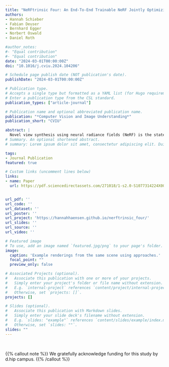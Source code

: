 ```yaml
---
title: "NeRFtrinsic Four: An End-To-End Trainable NeRF Jointly Optimizing Diverse Intrinsic and Extrinsic Camera Parameters"
authors:
- Hannah Schieber
- Fabian Deuser
- Bernhard Egger
- Norbert Oswald
- Daniel Roth

#author_notes:
#- "Equal contribution"
#- "Equal contribution"
date: "2024-03-01T00:00:00Z"
doi: "10.1016/j.cviu.2024.104206"

# Schedule page publish date (NOT publication's date).
publishDate: "2024-03-01T00:00:00Z"

# Publication type.
# Accepts a single type but formatted as a YAML list (for Hugo requirements).
# Enter a publication type from the CSL standard.
publication_types: ["article-journal"]

# Publication name and optional abbreviated publication name.
publication: "*Computer Vision and Image Understanding*"
publication_short: "CVIU"

abstract: |
  Novel view synthesis using neural radiance fields (NeRF) is the state-of-the-art technique for generating high-quality images from novel viewpoints. Existing methods require a priori knowledge about extrinsic and intrinsic camera parameters. This limits their applicability to synthetic scenes, or real-world scenarios with the necessity of a preprocessing step. Current research on the joint optimization of camera parameters and NeRF focuses on refining noisy extrinsic camera parameters and often relies on the preprocessing of intrinsic camera parameters. Further approaches are limited to cover only one single camera intrinsic. To address these limitations, we propose a novel end-to-end trainable approach called NeRFtrinsic Four. We utilize Gaussian Fourier features to estimate extrinsic camera parameters and dynamically predict varying intrinsic camera parameters through the supervision of the projection error. Our approach outperforms existing joint optimization methods on LLFF and BLEFF. In addition to these existing datasets, we introduce a new dataset called iFF with varying intrinsic camera parameters. NeRFtrinsic Four is a step forward in joint optimization NeRF-based view synthesis and enables more realistic and flexible rendering in real-world scenarios with varying camera parameters.
# Summary. An optional shortened abstract.
# summary: Lorem ipsum dolor sit amet, consectetur adipiscing elit. Duis posuere tellus ac convallis placerat. Proin tincidunt magna sed ex sollicitudin condimentum.

tags:
- Journal Publication
featured: true

# Custom links (uncomment lines below)
links:
- name: Paper
  url: https://pdf.sciencedirectassets.com/271018/1-s2.0-S1077314224X00107/1-s2.0-S107731422400287X/main.pdf?X-Amz-Security-Token=IQoJb3JpZ2luX2VjEEkaCXVzLWVhc3QtMSJHMEUCIA%2F02dxNdxOaajn1D%2BeMyvk47m1zXRCuEaoV%2FVqUoUoBAiEA0QdIX5%2F8zH3dDwUlTqWtP2tR0HcuNUcOYlLu9B8MFVcqsgUIQhAFGgwwNTkwMDM1NDY4NjUiDLq%2BHIaMVNsE%2BbSL3SqPBbryg0rjYok2IWkzszTuS8S3pBbmdQ163OpeqMYNDm%2BEf1wiX2znn5ZpSey7cBuaFn1MgtPnO8P4z4CeLxwrfiBRU6Dy1TywCdkLuWydNUsmJoVh7bIGgiQxH6V8cJlopIzAuk5wmOLi3uLeS%2B3XSAKgq29GzfhBbKWlvXX0SjHUp90uK1aN0Zc2kofNGB6M6vt5IzVSXK8xgMejpngW7Gw7OGIDURQJUk8WXCfiZZ%2BrEYBtMM07ncvof9E2WTYGeqFKvA9yMRljZjitj7pPErQpRtiTGuALnTVaAq6dr%2BDA%2BdKWjRqSWq8fa7H53ufVvdNda4ShhSe2u28pK3YWxbyQrrFIOl1TTCLV2Zm4%2BNcaisn%2BvdeahBimvzYqZAh1h2CnYCqhSCSJgLPdhobuYXp6UifoBE93J1TP7uiUZK3fhXVRGnUVM8pttX4a6kKEXWK4k64yuvQAh49tlNtJgN9PVU5gQMWBRb2EqmKautwIyCWqTdodSpi%2FprUJR55e5qGqSYQ%2B1MlZ%2BxcOl94tSWxS%2BSVw7I%2FCx7rk0T9UCXE7lqpMjPVeZ63ZNIf3PhngzgTDj0T2wTaEKkJ6ElddPQk9G%2BTJsOtlW0RewoXPIGFdHjO9rna5Fo89nD2mIIKkmN%2Fzaj8ZsNze%2Fp5mUl1wPJYA6iJjyfpc8jnekM9hYtfYjEwXBBojYcALdaFhAM0AO7HeaurtSpnOAN36tebNc0x5N61%2BGURNfwI6ycqtyfvEuSr0d0NbH2zG60l%2BDPQS%2Fu1rxuZlwkgjtxnKK8p3r4Zm%2FrOnQPDjYz%2BpUbj3ljFA6PD%2Fu6ezqb6wRRQaR1edtoqz8WhPem7rlbkrV87Tx0qSW4WSHC%2FsBexs1H8CQKcw0YujvAY6sQHhuCrdcHk1GfbgIle%2FQb13JW6f0VQgLcRqQJH1OzWQomO1MMEEiADGS13526u9eLyEIsz24sqd3sBzejyIM%2BK4iQ8j5hBaZAra1idPGdN%2BwTnAH2nHPk7rBQBRaFkKB59C8rI4gNCwWCNbX15KO6u4juik4XdOq2tOCTeA3nhsMMBhHZ5aINBwK8J56ONRj48l96%2Ffp6yUGVlrcjjkAeWf%2B5U%2FCfx5XMpmx4S3B9hr4hw%3D&X-Amz-Algorithm=AWS4-HMAC-SHA256&X-Amz-Date=20250116T094015Z&X-Amz-SignedHeaders=host&X-Amz-Expires=300&X-Amz-Credential=ASIAQ3PHCVTY5YM4XVED%2F20250116%2Fus-east-1%2Fs3%2Faws4_request&X-Amz-Signature=e5b317a3d3f1c25f64f76b1eb18efa3197100cad4840aa5a98f7e312bd714c74&hash=a53923dbf56f00a4b6539e5b956f559e9bbf32c7ed3fb23ecb5720fe75091a10&host=68042c943591013ac2b2430a89b270f6af2c76d8dfd086a07176afe7c76c2c61&pii=S107731422400287X&tid=spdf-5324ad37-1498-4768-b94b-78308212a15d&sid=b406ecf88a4cd443788b41a518b620170edfgxrqb&type=client&tsoh=d3d3LnNjaWVuY2VkaXJlY3QuY29t&ua=02055f5454065d515a07&rr=902d249d7a5ddc96&cc=de


url_pdf: ''
url_code: ''
url_dataset: ''
url_poster: ''
url_project: 'https://hannahhaensen.github.io/nerftrinsic_four/'
url_slides: ''
url_source: ''
url_video: ''

# Featured image
# To use, add an image named `featured.jpg/png` to your page's folder. 
image:
  caption: 'Example renderings from the same scene using approaches.'
  focal_point: ""
  preview_only: false

# Associated Projects (optional).
#   Associate this publication with one or more of your projects.
#   Simply enter your project's folder or file name without extension.
#   E.g. `internal-project` references `content/project/internal-project/index.md`.
#   Otherwise, set `projects: []`.
projects: []

# Slides (optional).
#   Associate this publication with Markdown slides.
#   Simply enter your slide deck's filename without extension.
#   E.g. `slides: "example"` references `content/slides/example/index.md`.
#   Otherwise, set `slides: ""`.
slides: ""
---
```




<br>

{{% callout note %}}
We gratefully acknowledge funding for this study by d.hip campus. 
{{% /callout %}}


